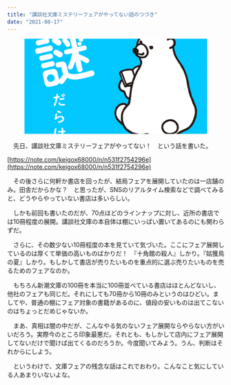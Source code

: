 ```yaml
---
title: "講談社文庫ミステリーフェアがやってない話のつづき"
date: "2021-08-17"
---
```


<figure>

![](assets/n7f44a37e7007_5740576cf77cc947351937e4f8cfa763.png)

</figure>

　先日、講談社文庫ミステリーフェアがやってない！　という話を書いた。

[https://note.com/keigox68000/n/n531f2754296e](https://note.com/keigox68000/n/n531f2754296e)

　その後さらに何軒か書店を回ったが、結局フェアを展開していたのは一店舗のみ。田舎だからかな？　と思ったが、SNSのリアルタイム検索などで調べてみると、どうやらやっていない書店は多いらしい。

　しかも前回も書いたのだが、70点ほどのラインナップに対し、近所の書店では10冊程度の展開。講談社文庫の本自体は棚にいっぱい置いてあるのにも関わらずだ。

　さらに、その数少ない10冊程度の本を見ていて気づいた。ここにフェア展開しているのは厚くて単価の高いものばかりだ！　『十角館の殺人』しかり。『姑獲鳥の夏』しかり。もしかして書店が売りたいものを重点的に選ぶ売りたいものを売るためのフェアなのか。

　もちろん新潮文庫の100冊を本当に100冊並べている書店はほとんどないし、他社のフェアも同じだ。それにしても70冊から10冊のみというのはひどい。ましてや、普通の棚にフェア対象の書籍があるのに、値段の安いものは出てこないのはちょっとだめじゃないか。

　まあ、真相は闇の中だが、こんなやる気のないフェア展開ならやらない方がいいだろう。実際今のところ印象最悪だ。それとも、もしかして店内にフェア展開してないだけで聞けば出てくるのだろうか。今度聞いてみよう。うん、判断はそれからにしよう。

　というわけで、文庫フェアの残念な話はこれでおわり。こんなこと気にしている人あまりいないよな。
